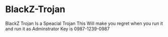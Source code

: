 # BlackZ-Trojan
BlackZ Trojan Is a Speacial Trojan This Will make you regret when you run it and run it as Adminstrator
Key is 0987-1239-0987
